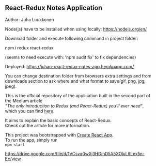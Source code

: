 ## React-Redux Notes Application

Author: Juha Luukkonen

Node(js) have to be installed when using locally: https://nodejs.org/en/

Download folder and execute following command in project folder:

npm i redux react-redux

(seems to need execute with: 'npm audit fix' to fix dependencies)

Deployed: https://juhan-react-redux-notes-app.herokuapp.com/

You can change destination folder from browsers extra settings and from 
downloads section to ask where and what format to save(gif, png, jpg, jpeg).

This is the official repository of the application built in the second part of the Medium article  
*"The only introduction to Redux (and React-Redux) you’ll ever need"*,  
which you can find [here](https://medium.com/@h.stevanoski/the-only-introduction-to-redux-and-react-redux-youll-ever-need-8ce5da9e53c6).

It aims to explain the basic concepts of React-Redux.  
Check out the article for more information.

This project was bootstrapped with [Create React App](https://github.com/facebook/create-react-app).  
To run the app, simply run  
`npm start`

https://drive.google.com/file/d/1VCsvq0wXj3HDinD5A5XOluL6Lex5n-Ec/view

